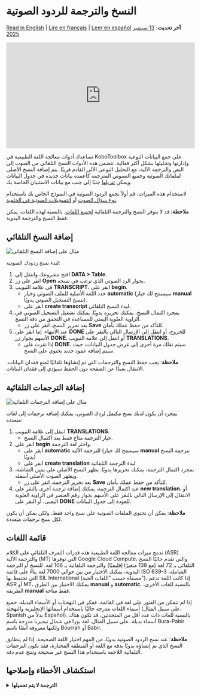 # النسخ والترجمة للردود الصوتية
<a href="../transcription-translation.html">Read in English</a> | <a href="../fr/transcription-translation.html">Lire en français</a> | <a href="../es/transcription-translation.html">Leer en español</a>
**آخر تحديث:** <a href="https://github.com/kobotoolbox/docs/blob/81ea68d620feb190d5829be9521d3f913e88de91/source/transcription-translation.md" class="reference">13 سبتمبر 2025</a>

<iframe src="https://www.youtube.com/embed/vefmH9JzJTU?si=8aF_U8M6BAft9kRr" style="width: 100%; aspect-ratio: 16 / 9; height: auto; border: 0;" title="YouTube video player" frameborder="0" allow="accelerometer; autoplay; clipboard-write; encrypted-media; gyroscope; picture-in-picture; web-share" allowfullscreen></iframe>

تساعدك أدوات معالجة اللغة الطبيعية في KoboToolbox على جمع البيانات النوعية وإدارتها وتحليلها بشكل أكثر فعالية. تتضمن هذه الأدوات النسخ التلقائي من الصوت إلى النص والترجمة الآلية، مع التحليل النوعي الآلي القادم قريبًا. يتم إضافة النسخ الأصلي لملفاتك الصوتية وجميع النصوص المترجمة كأعمدة بيانات جديدة في جدول البيانات ويمكن [تنزيلها](https://support.kobotoolbox.org/export_download.html) جنبًا إلى جنب مع بيانات الاستبيان الخاصة بك.

لاستخدام هذه الميزات، قم أولاً بجمع الردود الصوتية في النموذج الخاص بك باستخدام [نوع سؤال الصوت](https://support.kobotoolbox.org/photo_audio_video_file.html) أو [التسجيلات الصوتية في الخلفية](https://support.kobotoolbox.org/recording-interviews.html).


<p class="note">
    <strong>ملاحظة</strong>: قد لا يتوفر النسخ والترجمة التلقائية <a href="#language-list">لجميع اللغات</a>. بالنسبة لهذه اللغات، يمكن فقط النسخ والترجمة اليدوية.
</p>

## إضافة النسخ التلقائي

![مثال على إضافة النسخ التلقائي](images/transcription_translation/transcription.png)

لبدء نسخ ردودك الصوتية:

1. افتح مشروعك وانتقل إلى **DATA > Table**.
2. انقر على زر **Open** بجوار الرد الصوتي الذي ترغب في نسخه.
3. في علامة التبويب **TRANSCRIPT**، انقر على **begin**.
    - حدد اللغة الأصلية للملف الصوتي وخيار **automatic** (سيسمح لك خيار **manual** بنسخ التسجيل الصوتي يدويًا).
    - انقر على **create transcript** لبدء النسخ التلقائي.
4. بمجرد اكتمال النسخ، يمكنك تحريره يدويًا. يمكنك تشغيل التسجيل الصوتي في الزاوية العلوية اليمنى للمساعدة في التحقق من دقة النسخ.
    - بعد تحرير النسخ، انقر على زر **Save** للتأكد من حفظ عملك بأمان.
5. عند الانتهاء، إما انقر على **DONE** للخروج، أو انتقل إلى الإرسال التالي بالنقر على الأسهم بجوار زر **DONE**، أو انتقل إلى علامة التبويب **TRANSLATIONS**.
    - إذا نقرت على **DONE**، سيتم نقلك مرة أخرى إلى عرض جدول البيانات، حيث سيتم إضافة عمود جديد يحتوي على النسخ.

<p class="note">
    <strong>ملاحظة</strong>: يجب حفظ النسخ والترجمات التي تم إنشاؤها تلقائيًا لمنع فقدان البيانات. الانتقال بعيدًا عن الصفحة دون الحفظ سيؤدي إلى فقدان البيانات.
</p>

## إضافة الترجمات التلقائية

![مثال على إضافة الترجمات التلقائية](images/transcription_translation/translation.png)

بمجرد أن يكون لديك نسخ مكتمل لردك الصوتي، يمكنك إضافة ترجمات إلى لغات متعددة:

1. انتقل إلى علامة التبويب **TRANSLATIONS**.
    - خيار الترجمة متاح فقط بعد اكتمال النسخ.
2. انقر على **begin** واختر لغة الترجمة.
    - انقر على **automatic** للترجمة الآلية (سيسمح لك خيار **manual** بترجمة النسخ يدويًا)
    - انقر على **create translation** لبدء الترجمة التلقائية
3. بمجرد اكتمال الترجمة، يمكنك تحريرها يدويًا. يظهر النسخ الأصلي على يمين الشاشة، ويظهر الصوت الأصلي أسفله.
    - بعد تحرير الترجمة، انقر على زر **Save** للتأكد من حفظ عملك بأمان.
4. عند اكتمال الترجمة، يمكنك إضافة ترجمة أخرى بالنقر على <i class="k-icon-plus"></i> **new translation**، أو الانتقال إلى الإرسال التالي بالنقر على الأسهم بجوار رقم العنصر في الزاوية العلوية اليمنى، أو النقر على **DONE** للعودة إلى جدول البيانات.

<p class="note">
    <strong>ملاحظة</strong>: يمكن أن تحتوي الملفات الصوتية على نسخ واحد فقط، ولكن يمكن أن يكون لكل نسخ ترجمات متعددة.
</p>

## قائمة اللغات

تدمج ميزات معالجة اللغة الطبيعية هذه قدرات التعرف التلقائي على الكلام (ASR) والترجمة الآلية (MT) التي توفرها Google Cloud Compute، والتي تقدم حاليًا النسخ التلقائي بـ 72 لغة (مع 138 متغيرًا إقليميًا) والترجمة التلقائية بـ 106 لغة. للنسخ أو الترجمة اليدوية، يمكنك الاختيار من بين حوالي 7000 لغة بناءً على قائمة ISO 639-3 الشاملة، التي تحتفظ بها SIL International (مصفاة حسب "اللغات الحية"). إذا كانت اللغة تدعم ASR أو MT، يمكنك الاختيار بين الطرق **manual** و **automatic**. بالنسبة للغات الأخرى، الطريقة **manual** فقط متاحة.

إذا لم تتمكن من العثور على لغة في القائمة، ففكر في التهجئات أو الأسماء البديلة. جميع أسماء اللغات مدرجة حاليًا باستخدام أسمائها الإنجليزية والتهجئة (على سبيل المثال، Spanish بدلاً من Español). بالنسبة للغات ذات عدد أقل من المتحدثين، قد تكون هناك أسماء بديلة. على سبيل المثال، لغة بورا في شمال نيجيريا مدرجة باسم Bura-Pabir ولكنها معروفة أيضًا باسم Bourrah أو Babir.

<p class="note">
    <strong>ملاحظة</strong>: عند نسخ الردود الصوتية يدويًا، من المهم اختيار اللغة الصحيحة. إذا لم يتطابق النسخ الذي تم إنشاؤه يدويًا بدقة مع اللغة أو المنطقة المختارة، فقد تكون الترجمات التلقائية اللاحقة باستخدام هذا النسخ غير صحيحة وتنتج عدم دقة.
</p>

## استكشاف الأخطاء وإصلاحها

<details>
    <summary><strong>الترجمة لا يتم تحميلها</strong></summary>
    في بعض الأحيان، قد تتعطل الترجمة الثانية مع أيقونة التحميل. إذا حدث ذلك، قم بتحديث الصفحة، ويجب أن تظهر الترجمة. هذه مشكلة نعمل على إصلاحها.
</details>